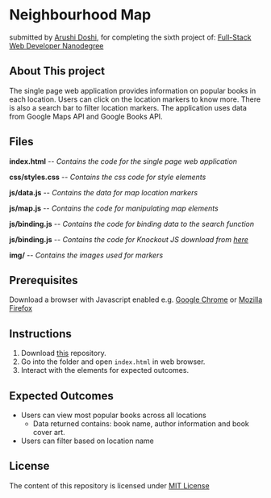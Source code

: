 # Neighbourhood Map
submitted by [Arushi Doshi](https://github.com/arushidoshi), for completing the sixth project of:
[Full-Stack Web Developer Nanodegree](https://www.udacity.com/course/nd004)

## About This project

The single page web application provides information on popular books in each location. Users can click on the location markers to know more. There is also a search bar to filter location markers. The application uses data from Google Maps API and Google Books API.

## Files 

**index.html** -- _Contains the code for the single page web application_ 

**css/styles.css** -- _Contains the css code for style elements_  

**js/data.js** -- _Contains the data for map location markers_

**js/map.js** -- _Contains the code for manipulating map elements_

**js/binding.js** -- _Contains the code for binding data to the search function_

**js/binding.js** -- _Contains the code for Knockout JS download from [here](https://knockoutjs.com/downloads/knockout-3.4.2.js)_

**img/** -- _Contains the images used for markers_ 

## Prerequisites 

Download a browser with Javascript enabled e.g. [Google Chrome](https://www.google.com/chrome/) or [Mozilla Firefox](https://www.mozilla.org/en-US/firefox/new/)

## Instructions

1. Download [this](https://github.com/arushidoshi/Neighbourhood_Map/) repository.
2. Go into the folder and open `index.html` in web browser.
3. Interact with the elements for expected outcomes.

## Expected Outcomes
- Users can view most popular books across all locations
  - Data returned contains: book name, author information and book cover art.
- Users can filter based on location name

## License
The content of this repository is licensed under [MIT License](https://opensource.org/licenses/MIT)
